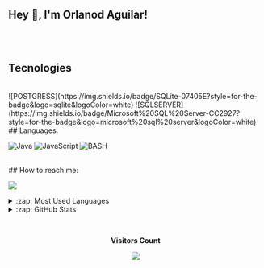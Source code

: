 ## Hey 👋, I'm Orlanod Aguilar!  


<br>
<br>

## Tecnologies
<br>
![POSTGRESS](https://img.shields.io/badge/SQLite-07405E?style=for-the-badge&logo=sqlite&logoColor=white)
![SQLSERVER](https://img.shields.io/badge/Microsoft%20SQL%20Server-CC2927?style=for-the-badge&logo=microsoft%20sql%20server&logoColor=white)
<br>
## Languages:

![Java](https://img.shields.io/static/v1?style=for-the-badge&logo=java&message=Java&label=&color=E51F24&labelColor=000000)
![JavaScript](https://img.shields.io/badge/JavaScript-323330?style=for-the-badge&logo=javascript&logoColor=F7DF1E)
![BASH](https://img.shields.io/badge/Shell_Script-121011?style=for-the-badge&logo=gnu-bash&logoColor=white)

<br>
## How to reach me:

<a href="mailto:orlandoaguilarperalta@gmail.com"><img src="https://img.shields.io/static/v1?style=for-the-badge&logo=gmail&message=Gmail&label=&color=EA4335&labelColor=000000" /></a>


<details>
  <summary>:zap: Most Used Languages</summary>
  <img align="center" alt="Orlando's Most used languages" src="https://github-readme-stats.vercel.app/api/top-langs/?username=iOrlandoA&theme=blue-green&layout=compact" />
</details>

<details>
  <summary>:zap: GitHub Stats</summary>

  <img align="left" alt="MaikolSoro's GitHub Stats" src="https://github-readme-stats.vercel.app/api?username=iOrlandoA&theme=blue-green"/>

</details>



<br><p align="center"><b>Visitors Count</b></p>  
<p align="center"><img align="center" src="https://profile-counter.glitch.me/{iOrlandoA}/count.svg" /></p>
